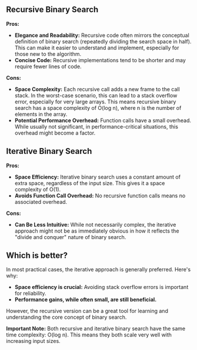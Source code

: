 ## Recursive Binary Search

**Pros:**

- **Elegance and Readability:** Recursive code often mirrors the conceptual definition of binary search (repeatedly dividing the search space in half). This can make it easier to understand and implement, especially for those new to the algorithm.
- **Concise Code:** Recursive implementations tend to be shorter and may require fewer lines of code.

**Cons:**

- **Space Complexity:** Each recursive call adds a new frame to the call stack. In the worst-case scenario, this can lead to a stack overflow error, especially for very large arrays. This means recursive binary search has a space complexity of O(log n), where n is the number of elements in the array.
- **Potential Performance Overhead:** Function calls have a small overhead. While usually not significant, in performance-critical situations, this overhead might become a factor.

## Iterative Binary Search

**Pros:**

- **Space Efficiency:** Iterative binary search uses a constant amount of extra space, regardless of the input size. This gives it a space complexity of O(1).
- **Avoids Function Call Overhead:** No recursive function calls means no associated overhead.

**Cons:**

- **Can Be Less Intuitive:** While not necessarily complex, the iterative approach might not be as immediately obvious in how it reflects the "divide and conquer" nature of binary search.

## Which is better?

In most practical cases, the iterative approach is generally preferred. Here's why:

- **Space efficiency is crucial:** Avoiding stack overflow errors is important for reliability.
- **Performance gains, while often small, are still beneficial.**

However, the recursive version can be a great tool for learning and understanding the core concept of binary search.

**Important Note:** Both recursive and iterative binary search have the same time complexity: O(log n). This means they both scale very well with increasing input sizes.